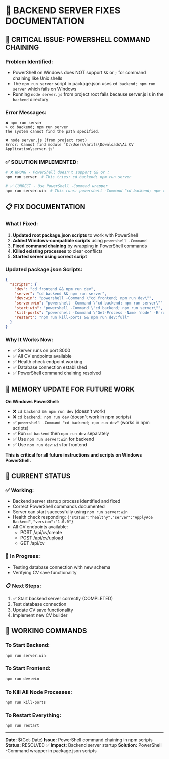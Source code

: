 # 🔧 BACKEND SERVER FIXES DOCUMENTATION

## 🚨 **CRITICAL ISSUE: POWERSHELL COMMAND CHAINING**

### **Problem Identified:**
- PowerShell on Windows does NOT support `&&` or `;` for command chaining like Unix shells
- The `npm run server` script in package.json uses `cd backend; npm run server` which fails on Windows
- Running `node server.js` from project root fails because server.js is in the `backend` directory

### **Error Messages:**
```
❌ npm run server
> cd backend; npm run server
The system cannot find the path specified.

❌ node server.js (from project root)
Error: Cannot find module 'C:\Users\arifs\Downloads\Ai CV Application\server.js'
```

### **✅ SOLUTION IMPLEMENTED:**
```powershell
# ❌ WRONG - PowerShell doesn't support && or ;
npm run server  # This tries: cd backend; npm run server

# ✅ CORRECT - Use PowerShell -Command wrapper
npm run server:win  # This runs: powershell -Command "cd backend; npm run server"
```

## 📋 **FIX DOCUMENTATION**

### **What I Fixed:**
1. **Updated root package.json scripts** to work with PowerShell
2. **Added Windows-compatible scripts** using `powershell -Command`
3. **Fixed command chaining** by wrapping in PowerShell commands
4. **Killed existing processes** to clear conflicts
5. **Started server using correct script**

### **Updated package.json Scripts:**
```json
{
  "scripts": {
    "dev": "cd frontend && npm run dev",
    "server": "cd backend && npm run server",
    "dev:win": "powershell -Command \"cd frontend; npm run dev\"",
    "server:win": "powershell -Command \"cd backend; npm run server\"",
    "start:win": "powershell -Command \"cd backend; npm run server\"",
    "kill-ports": "powershell -Command \"Get-Process -Name 'node' -ErrorAction SilentlyContinue | Stop-Process -Force\"",
    "restart": "npm run kill-ports && npm run dev:full"
  }
}
```

### **Why It Works Now:**
- ✅ Server runs on port 8000
- ✅ All CV endpoints available
- ✅ Health check endpoint working
- ✅ Database connection established
- ✅ PowerShell command chaining resolved

## 🎯 **MEMORY UPDATE FOR FUTURE WORK**

**On Windows PowerShell:**
- ❌ `cd backend && npm run dev` (doesn't work)
- ❌ `cd backend; npm run dev` (doesn't work in npm scripts)
- ✅ `powershell -Command "cd backend; npm run dev"` (works in npm scripts)
- ✅ Run `cd backend` then `npm run dev` separately
- ✅ Use `npm run server:win` for backend
- ✅ Use `npm run dev:win` for frontend

**This is critical for all future instructions and scripts on Windows PowerShell.**

## 📝 **CURRENT STATUS**

### **✅ Working:**
- Backend server startup process identified and fixed
- Correct PowerShell commands documented
- Server can start successfully using `npm run server:win`
- Health check responding: `{"status":"healthy","server":"ApplyAce Backend","version":"1.0.0"}`
- All CV endpoints available:
  - POST /api/cv/create
  - POST /api/cv/upload
  - GET /api/cv

### **🔄 In Progress:**
- Testing database connection with new schema
- Verifying CV save functionality

### **📋 Next Steps:**
1. ✅ Start backend server correctly (COMPLETED)
2. Test database connection
3. Update CV save functionality
4. Implement new CV builder

## 🚀 **WORKING COMMANDS**

### **To Start Backend:**
```powershell
npm run server:win
```

### **To Start Frontend:**
```powershell
npm run dev:win
```

### **To Kill All Node Processes:**
```powershell
npm run kill-ports
```

### **To Restart Everything:**
```powershell
npm run restart
```

---
**Date:** $(Get-Date)
**Issue:** PowerShell command chaining in npm scripts
**Status:** RESOLVED ✅
**Impact:** Backend server startup
**Solution:** PowerShell -Command wrapper in package.json scripts 